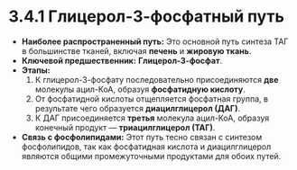 # 3.4.1 Глицерол-3-фосфатный путь

*   **Наиболее распространенный путь:** Это основной путь синтеза ТАГ в большинстве тканей, включая **печень** и **жировую ткань**.
*   **Ключевой предшественник:** **Глицерол-3-фосфат**.
*   **Этапы:**
    1.  К глицерол-3-фосфату последовательно присоединяются **две** молекулы ацил-КоА, образуя **фосфатидную кислоту**.
    2.  От фосфатидной кислоты отщепляется фосфатная группа, в результате чего образуется **диацилглицерол (ДАГ)**.
    3.  К ДАГ присоединяется **третья** молекула ацил-КоА, образуя конечный продукт — **триацилглицерол (ТАГ)**.
*   **Связь с фосфолипидами:** Этот путь тесно связан с синтезом фосфолипидов, так как фосфатидная кислота и диацилглицерол являются общими промежуточными продуктами для обоих путей.
